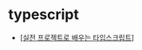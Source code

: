 # typescript

- [[실전 프로젝트로 배우는 타입스크립트]]

[//begin]: # "Autogenerated link references for markdown compatibility"
[실전 프로젝트로 배우는 타입스크립트]: <실전 프로젝트로 배우는 타입스크립트> "실전 프로젝트로 배우는 타입스크립트"
[//end]: # "Autogenerated link references"
